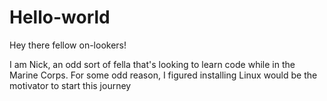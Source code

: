 # Hello-world

Hey there fellow on-lookers!

I am Nick, an odd sort of fella that's looking to learn code while in the Marine Corps.
For some odd reason, I figured installing Linux would be the motivator to start this journey
